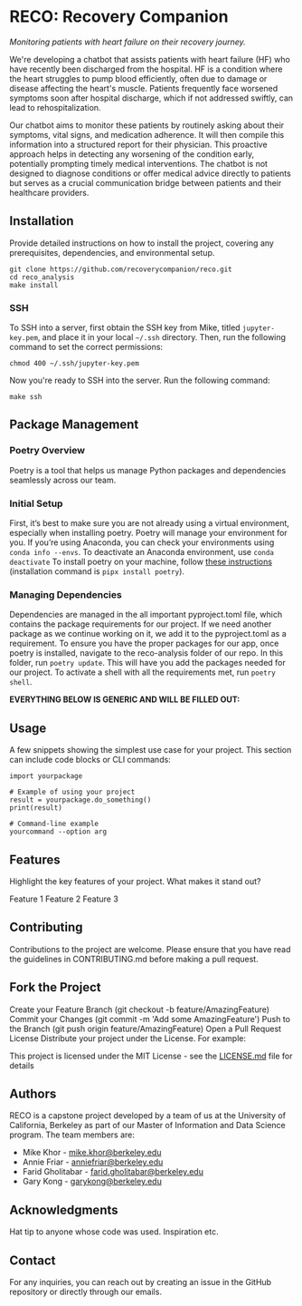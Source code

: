 # RECO: Recovery Companion

*Monitoring patients with heart failure on their recovery journey.*

We're developing a chatbot that assists patients with heart failure (HF) who have recently been discharged from the hospital. HF is a condition where the heart struggles to pump blood efficiently, often due to damage or disease affecting the heart's muscle. Patients frequently face worsened symptoms soon after hospital discharge, which if not addressed swiftly, can lead to rehospitalization.

Our chatbot aims to monitor these patients by routinely asking about their symptoms, vital signs, and medication adherence. It will then compile this information into a structured report for their physician. This proactive approach helps in detecting any worsening of the condition early, potentially prompting timely medical interventions. The chatbot is not designed to diagnose conditions or offer medical advice directly to patients but serves as a crucial communication bridge between patients and their healthcare providers.

## Installation

Provide detailed instructions on how to install the project, covering any prerequisites, dependencies, and environmental setup.

```{bash}
git clone https://github.com/recoverycompanion/reco.git
cd reco_analysis
make install
```

### SSH

To SSH into a server, first obtain the SSH key from Mike, titled `jupyter-key.pem`, and place it in your local `~/.ssh` directory. Then, run the following command to set the correct permissions:

```{bash}
chmod 400 ~/.ssh/jupyter-key.pem
```

Now you're ready to SSH into the server. Run the following command:

```{bash}
make ssh
```

## Package Management

### Poetry Overview

Poetry is a tool that helps us manage Python packages and dependencies seamlessly across our team.

### Initial Setup

First, it’s best to make sure you are not already using a virtual environment, especially when installing poetry. Poetry will manage your environment for you. If you’re using Anaconda, you can check your environments using `conda info --envs`. To deactivate an Anaconda environment, use `conda deactivate` To install poetry on your machine, follow [these instructions](https://python-poetry.org/docs/) (installation command is `pipx install poetry`).

### Managing Dependencies

Dependencies are managed in the all important pyproject.toml file, which contains the package requirements for our project. If we need another package as we continue working on it, we add it to the pyproject.toml as a requirement. To ensure you have the proper packages for our app, once poetry is installed, navigate to the reco-analysis folder of our repo. In this folder, run `poetry update`. This will have you add the packages needed for our project. To activate a shell with all the requirements met, run `poetry shell`.

**EVERYTHING BELOW IS GENERIC AND WILL BE FILLED OUT:**

## Usage

A few snippets showing the simplest use case for your project. This section can include code blocks or CLI commands:

```{python}
import yourpackage
```

```{python}
# Example of using your project
result = yourpackage.do_something()
print(result)
```

```{bash}s
# Command-line example
yourcommand --option arg
```

## Features

Highlight the key features of your project. What makes it stand out?

Feature 1
Feature 2
Feature 3

## Contributing

Contributions to the project are welcome. Please ensure that you have read the guidelines in CONTRIBUTING.md before making a pull request.

## Fork the Project

Create your Feature Branch (git checkout -b feature/AmazingFeature)
Commit your Changes (git commit -m 'Add some AmazingFeature')
Push to the Branch (git push origin feature/AmazingFeature)
Open a Pull Request
License
Distribute your project under the License. For example:

This project is licensed under the MIT License - see the [LICENSE.md](LICENSE) file for details

## Authors

RECO is a capstone project developed by a team of us at the University of California, Berkeley as part of our Master of Information and Data Science program. The team members are:

- Mike Khor - <mike.khor@berkeley.edu>
- Annie Friar - <anniefriar@berkeley.edu>
- Farid Gholitabar - <farid.gholitabar@berkeley.edu>
- Gary Kong - <garykong@berkeley.edu>

## Acknowledgments

Hat tip to anyone whose code was used. Inspiration etc.

## Contact

For any inquiries, you can reach out by creating an issue in the GitHub repository or directly through our emails.
